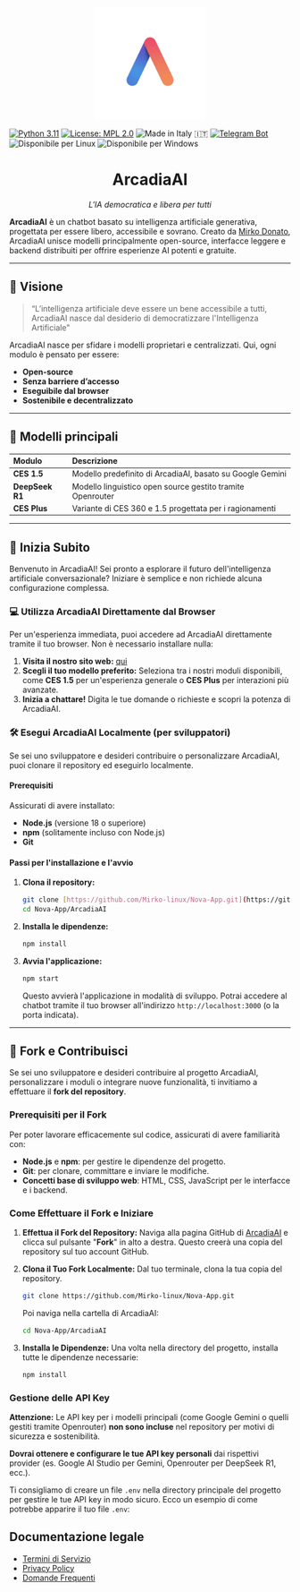 <p align="center">
  <img src="sr/static/logo_arcadia_ai.jpg" alt="Logo ArcadiaAI" width="200"/>
</p>

[![Python 3.11](https://img.shields.io/badge/Python-3.11-blue.svg)](https://python.org)
[![License: MPL 2.0](https://img.shields.io/badge/License-MPL_2.0-brightgreen.svg)](https://opensource.org/licenses/MPL-2.0)
![Made in Italy 🇮🇹](https://img.shields.io/badge/Made%20in%20Italy-green.svg)
[![Telegram Bot](https://img.shields.io/badge/Telegram-@ArcadiaAI_chatbot-blue?logo=telegram)](https://t.me/ArcadiaAI_chatbot)
![Disponibile per Linux](https://img.shields.io/badge/Disponibile-Linux-2ea44f?logo=linux&logoColor=white)
![Disponibile per Windows](https://img.shields.io/badge/Disponibile-Windows-0078D6?logo=windows&logoColor=white)

<h1 align="center">ArcadiaAI</h1>
<p align="center"><em>L'IA democratica e libera per tutti</em></p>

**ArcadiaAI** è un chatbot basato su intelligenza artificiale generativa, progettata per essere libero, accessibile e sovrano.
Creato da [Mirko Donato](https://github.com/Mirko-linux), ArcadiaAI unisce modelli principalmente open-source, interfacce leggere e backend distribuiti per offrire esperienze AI potenti e gratuite.

---

## 🧠 Visione

> “L’intelligenza artificiale deve essere un bene accessibile a tutti, ArcadiaAI nasce dal desiderio di democratizzare l'Intelligenza Artificiale"

ArcadiaAI nasce per sfidare i modelli proprietari e centralizzati.
Qui, ogni modulo è pensato per essere:

* **Open-source**
* **Senza barriere d’accesso**
* **Eseguibile dal browser**
* **Sostenibile e decentralizzato**


---

## 🧩 Modelli principali

| Modulo          | Descrizione                                           |
| :-------------- | :---------------------------------------------------- |
| **CES 1.5** | Modello predefinito di ArcadiaAI, basato su Google Gemini |
| **DeepSeek R1** | Modello linguistico open source gestito tramite Openrouter |
| **CES Plus** | Variante di CES 360 e 1.5 progettata per i ragionamenti |
---

## 🚀 Inizia Subito

Benvenuto in ArcadiaAI! Sei pronto a esplorare il futuro dell'intelligenza artificiale conversazionale? Iniziare è semplice e non richiede alcuna configurazione complessa.

### 💻 Utilizza ArcadiaAI Direttamente dal Browser

Per un'esperienza immediata, puoi accedere ad ArcadiaAI direttamente tramite il tuo browser. Non è necessario installare nulla:

1.  **Visita il nostro sito web:** [qui](https://arcadiaai.netlify.app/)
2.  **Scegli il tuo modello preferito:** Seleziona tra i nostri moduli disponibili, come **CES 1.5** per un'esperienza generale o **CES Plus** per interazioni più avanzate.
3.  **Inizia a chattare!** Digita le tue domande o richieste e scopri la potenza di ArcadiaAI.

### 🛠️ Esegui ArcadiaAI Localmente (per sviluppatori)

Se sei uno sviluppatore e desideri contribuire o personalizzare ArcadiaAI, puoi clonare il repository ed eseguirlo localmente.

#### Prerequisiti

Assicurati di avere installato:

* **Node.js** (versione 18 o superiore)
* **npm** (solitamente incluso con Node.js)
* **Git**

#### Passi per l'installazione e l'avvio

1.  **Clona il repository:**

    ```bash
    git clone [https://github.com/Mirko-linux/Nova-App.git](https://github.com/Mirko-linux/Nova-App.git)
    cd Nova-App/ArcadiaAI
    ```

2.  **Installa le dipendenze:**

    ```bash
    npm install
    ```

3.  **Avvia l'applicazione:**

    ```bash
    npm start
    ```

    Questo avvierà l'applicazione in modalità di sviluppo. Potrai accedere al chatbot tramite il tuo browser all'indirizzo `http://localhost:3000` (o la porta indicata).

---

## 🍴 Fork e Contribuisci

Se sei uno sviluppatore e desideri contribuire al progetto ArcadiaAI, personalizzare i moduli o integrare nuove funzionalità, ti invitiamo a effettuare il **fork del repository**.

### Prerequisiti per il Fork

Per poter lavorare efficacemente sul codice, assicurati di avere familiarità con:

* **Node.js** e **npm**: per gestire le dipendenze del progetto.
* **Git**: per clonare, committare e inviare le modifiche.
* **Concetti base di sviluppo web**: HTML, CSS, JavaScript per le interfacce e i backend.

### Come Effettuare il Fork e Iniziare

1.  **Effettua il Fork del Repository:**
    Naviga alla pagina GitHub di [ArcadiaAI](https://github.com/Mirko-linux/Nova-App/tree/main/ArcadiaAI) e clicca sul pulsante "**Fork**" in alto a destra. Questo creerà una copia del repository sul tuo account GitHub.

2.  **Clona il Tuo Fork Localmente:**
    Dal tuo terminale, clona la tua copia del repository.

    ```bash
    git clone https://github.com/Mirko-linux/Nova-App.git
    ```

    Poi naviga nella cartella di ArcadiaAI:

    ```bash
    cd Nova-App/ArcadiaAI
    ```

3.  **Installa le Dipendenze:**
    Una volta nella directory del progetto, installa tutte le dipendenze necessarie:

    ```bash
    npm install
    ```

### Gestione delle API Key

**Attenzione:** Le API key per i modelli principali (come Google Gemini o quelli gestiti tramite Openrouter) **non sono incluse** nel repository per motivi di sicurezza e sostenibilità.

**Dovrai ottenere e configurare le tue API key personali** dai rispettivi provider (es. Google AI Studio per Gemini, Openrouter per DeepSeek R1, ecc.).

Ti consigliamo di creare un file `.env` nella directory principale del progetto per gestire le tue API key in modo sicuro. Ecco un esempio di come potrebbe apparire il tuo file `.env`:

## Documentazione legale

- [Termini di Servizio](docs/tos.md)
- [Privacy Policy](docs/Policy.md)
- [Domande Frequenti](docs/faq.md) 

